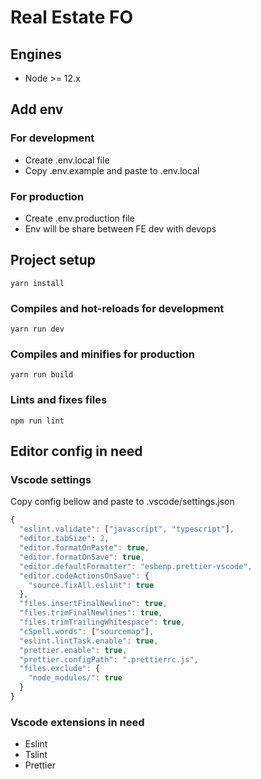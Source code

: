 # Real Estate FO

## Engines

- Node >= 12.x

## Add env

### For development

- Create .env.local file
- Copy .env.example and paste to .env.local

### For production

- Create .env.production file
- Env will be share between FE dev with devops

## Project setup

```
yarn install
```

### Compiles and hot-reloads for development

```
yarn run dev
```

### Compiles and minifies for production

```
yarn run build
```

### Lints and fixes files

```
npm run lint
```

## Editor config in need

### Vscode settings

Copy config bellow and paste to .vscode/settings.json

```js
{
  "eslint.validate": ["javascript", "typescript"],
  "editor.tabSize": 2,
  "editor.formatOnPaste": true,
  "editor.formatOnSave": true,
  "editor.defaultFormatter": "esbenp.prettier-vscode",
  "editor.codeActionsOnSave": {
    "source.fixAll.eslint": true
  },
  "files.insertFinalNewline": true,
  "files.trimFinalNewlines": true,
  "files.trimTrailingWhitespace": true,
  "cSpell.words": ["sourcemap"],
  "eslint.lintTask.enable": true,
  "prettier.enable": true,
  "prettier.configPath": ".prettierrc.js",
  "files.exclude": {
    "node_modules/": true
  }
}
```

### Vscode extensions in need

- Eslint
- Tslint
- Prettier

